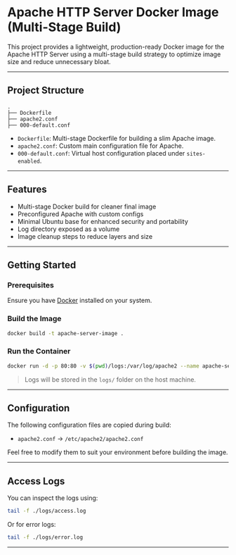 # Apache HTTP Server Docker Image (Multi-Stage Build)
This project provides a lightweight, production-ready Docker image for the Apache HTTP Server using a multi-stage build strategy to optimize image size and reduce unnecessary bloat.

---

## Project Structure
```
.
├── Dockerfile
├── apache2.conf
├── 000-default.conf
```
- `Dockerfile`: Multi-stage Dockerfile for building a slim Apache image.
- `apache2.conf`: Custom main configuration file for Apache.
- `000-default.conf`: Virtual host configuration placed under `sites-enabled`.

---

## Features

- Multi-stage Docker build for cleaner final image
- Preconfigured Apache with custom configs
- Minimal Ubuntu base for enhanced security and portability
- Log directory exposed as a volume
- Image cleanup steps to reduce layers and size

---

## Getting Started

### Prerequisites

Ensure you have [Docker](https://docs.docker.com/get-docker/) installed on your system.

### Build the Image

```bash
docker build -t apache-server-image .
```

### Run the Container

```bash
docker run -d -p 80:80 -v $(pwd)/logs:/var/log/apache2 --name apache-server apache-server-image
```

> Logs will be stored in the `logs/` folder on the host machine.

---

## Configuration

The following configuration files are copied during build:

- `apache2.conf` → `/etc/apache2/apache2.conf`

Feel free to modify them to suit your environment before building the image.

---

## Access Logs

You can inspect the logs using:

```bash
tail -f ./logs/access.log
```

Or for error logs:

```bash
tail -f ./logs/error.log
```

---